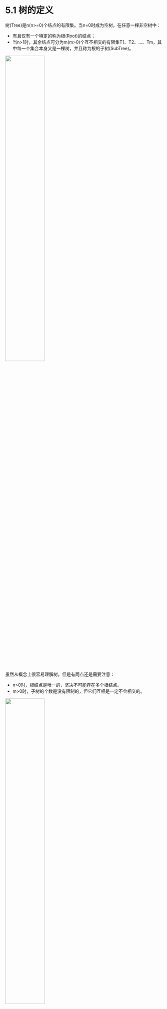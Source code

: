 # 5.1 树的定义

树(Tree)是n(n>=0)个结点的有限集。当n=0时成为空树，在任意一棵非空树中：

* 有且仅有一个特定的称为根(Root)的结点；
* 当n>1时，其余结点可分为m(m>0)个互不相交的有限集T1、T2、...、Tm，其中每一个集合本身又是一棵树，并且称为根的子树(SubTree)。

<img src="images/tree_0.png" width="50%">

虽然从概念上很容易理解树，但是有两点还是需要注意：

* n>0时，根结点是唯一的，坚决不可能存在多个根结点。
* m>0时，子树的个数是没有限制的，但它们互相是一定不会相交的。

<img src="images/tree_1.png" width="50%">

## 5.1.1 结点分类

刚才所有图片中，每一个圈圈我们就称为树的一个结点。结点拥有的子树数称为结点的**度**-(Degree)，树的度取树内各结点的度的最大值。

* 度为0的结点称为叶结点(Leaf)或终端结点；
* 度不为0的结点称为分支结点或非终端结点，除根结点外，分支结点也称为内部结点。

<img src="images/tree_2.png" width="50%">

## 5.1.2 结点间的关系

* 结点的子树的根称为结点的孩子(Child)，相应的，该结点称为孩子的双亲(Parent)，同一双亲的孩子之间互称为兄弟(Sibling)。
* 结点的祖先是从根到该结点所经分支上的所有结点。

## 5.1.3 结点的层次

* 结点的层次(Level)从根开始定一起，根为第一层，根的孩子为第二层。
* 其双亲在同一层的结点互为堂兄弟。
* 树中结点的最大层次称为树的**深度**(Depth)或高度。

<img src="images/tree_3.png" width="50%">

## 5.1.4 有序树和森林

* 如果将树中结点的各子树看成从左至右是有次序的，不能互换的，则称该树为有序树，否则称为无序树。
* 森林（Forest）是m（m>=0）颗互不相交的树的集合。对树中每个结点而言，其子树的集合即为森林。


# 5.2 树的存储结构

## 5.2.1 双亲表示法

双亲表示法，言外之意就是以双亲作为索引的关键词的一种存储方式。

我们假设以一组连续空间存储树的结点，同时在每个结点中，附设一个指示其双亲结点在数组中位置的元素。

也就是说，每个结点除了知道自己是谁之外，还知道它的双亲在哪里。

那么我们可以做如下定义：

```c
// 树的双亲表示法结点结构定义
#define MAX_TREE_SIZE 100

typedef int ElemType;

typedef struct PTNode{
	ElemType data;	// 结点数据
	int parent;		// 双亲位置
}PTNode;

typedef struct{
	PTNode nodes[MAX_TREE_SIZE];
	int r;			// 根的位置
	int n;			// 结点数目
}PTree;
```

<img src="images/parent.png" width="80%">

这样的存储结构，我们可以根据某结点的parent指针找到它的双亲结点，所用的时间复杂度是O(1)，索引到parent的值为-1时，表示找到了树结点的根。

可是，如果我们要知道某结点的孩子是什么？那么不好意思，请遍历整个树结构。

如何改进？我们只需要稍微改变一下结构即可：

<img src="images/parent1.png" width="80%">

那现在我们又比较关心它们兄弟之间的关系呢？

<img src="images/parent2.png" width="80%">

## 5.2.2 孩子表示法

我们这次换个角度来考虑，由于树中每个结点可能有多棵子树，可以考虑用多重链表来实现。

<img src="images/child.png" width="50%">

图中，树的度为3。

**方案1：根据树的度，声明足够空间存放子树指针的结点。**

<img src="images/child1.png" width="80%">

缺点十分明显，就是造成了浪费！

**方案2：针对每个结点增加一个结构存放该结点的度。**

<img src="images/child2.png" width="60%">

然而每个结点的度的值都不一定相同，初始化和维护起来难度大。

**方案3：**

<img src="images/child4.png" width="60%">

## 5.2.3 双亲孩子表示法

只找到孩子找不到双亲貌似还不够完善，那么我们合并上面的双亲、孩子表示法：

<img src="images/child5.png" width="60%">

**双亲孩子表示法代码实现**

```c
#define MAX_TREE_SIZE 	100

typedef char ElemType;

// 孩子结点
typedef struct CTNode{
	int child;				// 孩子结点的下标
	struct CTNode *next;	// 指向下一个孩子结点的指针
} *ChildPtr;

// 表头结构
typedef struct{	
	ElemType data;			// 存放在树中的结点的数据 A-K
	int parent;				// 存放双亲的下标
	ChildPtr firstchild;	// 指向第一个孩子的指针
} CTBox;

// 树结构
typedef struct{
	CTBox nodes[MAX_TREE_SIZE];	// 结点数组
	int r, n;
}
```



# 5.3 二叉树

## 5.3.1 二叉树的定义

二叉树（Binary Tree）是n（n>=0）个结点的有限集合，该集合或者为空集（空二叉树），或者由一个根结点和两棵互不相交的、分别称为根结点的左子树和右子树的二叉树组成。这个定义是**递归**形式的。

由下图可见，二叉树中的结点可以没有左子树和右子树，只要度<3即可。

<img src="images/bin_tree.png" width="30%">

## 5.3.2 二叉树的特点

* 每个结点最多有两棵子树，所以二叉树中不存在度大于2的结点。（注意：不是都需要两棵子树，而是最多可以是两棵，没有子树或者有一棵子树也都是可以的。）
* 左子树和右子树是有顺序的，次序不能颠倒。
* 即使树中某结点只有一棵子树，也要区分它是左子树还是右子树，下面是完全不同的二叉树：

<img src="images/bin_tree1.png" width="30%">

## 5.3.3 特殊二叉树

### 5.3.3.1 斜树

顾名思义，斜树是一定要斜的，但斜也要斜得有范儿，例如：

<img src="images/xieshu.png" width="40%">

### 5.3.3.2 满二叉树

在一棵二叉树中，如果所有分支结点都存在左子树和右子树，并且所有叶子都在同一层上，这样的二叉树称为满二叉树。

<img src="images/manerchashu.png" width="50%">

#### 满二叉树的特点

满二叉树的特点有：

* 叶子只能出现在最下一层。
  * 如上图中去掉CDEF的话就不是满二叉树
* 非叶子结点的度一定是2。
* 在同样深度的二叉树中，满二叉树的结点个数一定最多，同时叶子也是最多。

### 5.3.3.3 完全二叉树

对一棵具有n个结点的二叉树按层序编号，如果编号为i(1<=i<=n)的结点与同样深度的满二叉树中编号为i的结点位置完全相同，则这棵二叉树称为完全二叉树。

<img src="images/wanquan.png" width="50%">

#### 完全二叉树的特点

完全二叉树的特点有：

* 叶子结点只能出现在最下**两层**。
* 最下层的叶子一定集中在左部连续位置。
* 倒数第二层，若有叶子结点，一定都在右部连续位置。
* 如果结点度为1，则该结点只有左孩子。
* 同样结点树的二叉树，完全二叉树的深度最小。

注意：满二叉树一定是完全二叉树，但完全二叉树不一定是满二叉树。

## 5.3.4 二叉树的性质

#### 性质1

在二叉树的第 $i$ 层上至多有 $2^{(i-1)}$个结点$(i>=1)$

#### 性质2

深度为 $k$ 的二叉树至多有 $2^k-1$ 个结点$(k>=1)$

#### 性质3

对任何一棵二叉树T，如果其终端结点数为 $n_0$，度为2的结点数为 $n_2$，则 $n_0=n_2+1$

* 首先我们再假设度为1的结点数为 $n_1$，则二叉树T的结点总数 $n=n_0+n_1+n$
* 其次我们发现连接数总是等于总结点数 $n-1$，并且等于 $n_1+2*n_2$，因为 $n_2$ 是有两个子树的结点，因此必有2条连接数；对应的 $n_1$ 只有一条连接数
* 所以 $n-1=n_1+2*n_2$
* 所以 $n_0+n_1+n_2-1=n_1+n_2+n_2$；
* 最后 $n_0=n_2+1$

#### 性质4

具有n个结点的**完全二叉树**的深度为⌊log₂n⌋+1

* 由满二叉树的定义结合性质2我们知道，深度为 $k$ 的满二叉树的结点数 $n$ 一定是 $2^k-1$
* 那么对于满二叉树我们可以通过 $n=2^k-1$ 倒推得到满二叉树的深度为k=log₂(n+1)
* 由于完全二叉树前边我们已经提到，它的叶子结点只会出现在最下面的两层，我们可以同样如下推导：
  * 那么对于倒数第二层的满二叉树我们同样很容易回推出它的结点数为$n=2^{(k-1)}-1$
  * 所以完全二叉树的结点数的取值范围是：$2^{(k-1)}-1< n <= 2^k-1$
  * 由于 $n$ 是整数，$n <= 2^k-1$ 可以看成 $n < 2^k$
  * 同理 $2^{(k-1)}-1 < n$ 可以看成 $2^{(k-1)} <= n$
  * 所以 $2^{(k-1)} <= n < 2^k$
  * 不等式两边同时取对数，得到 $k-1<=\log_2n<k$
  * 由于 $k$ 是深度，必须取整，所以 $k=⌊\log_2n⌋+1$

#### 性质5

如果对一棵有n个结点的**完全二叉树**（其深度为⌊log₂n⌋+1）的结点按层序编号，对任一结点 i（1<=i<=n）有以下性质：

1. 如果i = 1，则结点 i 是二叉树的根，无双亲；如果i > 1，则其双亲是结点⌊i/2⌋
   * 如i=7，其双亲结点是i=3
2. 如果2i > n，则结点 i 无左孩子（结点 i 为叶子结点）；否则其左孩子是结点2i
3. 如果2i+1 > n，则结点 i 无右孩子；否则其右孩子是结点2i+1

<img src="images/xingzhi5.png" width="50%">

## 5.3.5 二叉树的存储结构

二叉树是一种特殊的树，由于它的特殊性，使得用顺序存储结构或链式存储结构都能够简单实现。

### 5.3.5.1 二叉树的顺序存储结构

二叉树的**顺序存储结构**就是用一维数组存储二叉树中的各个结点，并且结点的存储位置能体现结点之间的逻辑关系。

<img src="images/tree_seq.png" width="70%">

当然对于一般的二叉树，尽管层序编号不能反映逻辑关系，但是也可以按照完全二叉树编号方式修改一下，把不存在的结点用`^`代替即可。

<img src="images/tree_seq2.png" width="70%">

但是考虑到一种极端的情况，回顾一下斜树，如果是一个右斜树，那么会变成这样：

<img src="images/youxieshu.png" width="70%">

明显造成了极大的浪费。

### 5.3.5.2 二叉链表

既然顺序存储方式的适用性不强，那么我们就要考虑**链式存储结构**啦。二叉树的存储按照国际惯例来说一般也是采用链式存储结构的。

二叉树每个结点最多有两个孩子，所以为它设计一个数据域和两个指针域是比较自然的想法，我们称这样的链表叫做**二叉链表**。

<img src="images/bin_link.png" width="70%">

```c
typedef int ElemType;

typedef struct BiTNode{
  ElemType data;
  struct BiTNode *lchild, *rchild;
}BiTNode, *BiTree;
```

<img src="images/bin_link2.png" width="70%">

## 5.3.6 二叉树的遍历

### 5.3.6.1 前序遍历

若二叉树为空，则空操作返回，否则先访问根结点，然后前序遍历左子树，再前序遍历右子树。

<img src="images/qianxu.png" width="70%">

遍历的顺序为：`ABDHIEJCFKG`

### 5.3.6.2 中序遍历

若树为空，则空操作返回，否则从根结点开始（注意并不是先访问根结点），中序遍历根结点的左子树，然后是访问根结点，最后中序遍历右子树。

<img src="images/zhongxu.png" width="70%">

遍历的顺序为：`HDIBEJAFKCG`

### 5.3.6.3 后序遍历

若树为空，则空操作返回，否则从左到右先叶子后结点的方式遍历访问左右子树，最后访问根结点。

<img src="images/houxu.png" width="70%">

遍历的顺序为：`HIDJEBKFGCA`

### 5.3.6.4 层序遍历

若树为空，则空操作返回，否则从树的第一层，也就是根结点开始访问，从上而下逐层遍历，在同一层中，按从左到右的顺序对结点逐个访问。

<img src="images/cengxu.png" width="70%">

遍历的顺序为：`ABCDEFGHIJK`



## 5.3.7 二叉树的建立和遍历算法

题目要求：建立二叉树并输出每个字符所在的层数。如下图要求输出

* A在第一层
* B、C在第二层
* D、E在第三层

<img src="images/bin_tree_build.png" width="60%">

**代码：**[github](https://github.com/ibunny01/DS_Alg/blob/master/code/3.7.1_CreateBinTree.c)

```c
#include <stdio.h>
#include <stdlib.h>

typedef char ElemType;

typedef struct BiTreeNode
{
	ElemType data;
	struct BiTreeNode *lchild, *rchild;
}BiTreeNode, *BiTree;

// 递归创建一棵二叉树，约定用户遵照前序遍历的方式输入数据
void CreateBiTree(BiTree *T){
	ElemType c;
	scanf("%c", &c);

	// 若输入的是空格，表示没有儿子，是空指针
	if(' ' == c)
		*T = NULL;
	else{
		*T = (BiTreeNode *)malloc(sizeof(BiTreeNode));
		(*T)->data = c;
		// 创建左子树
		CreateBiTree(&(*T)->lchild);
		// 创建右子树；
		CreateBiTree(&(*T)->rchild);
	}
}

// 访问二叉树结点的具体操作
void visit(ElemType c, int level){
	printf("%c 位于第 %d 层\n", c, level);
}

// 前序遍历二叉树
void PreOrderTraverse(BiTree T, int level){
	if(T){
		visit(T->data, level);
		PreOrderTraverse(T->lchild, level+1);
		PreOrderTraverse(T->rchild, level+1);
	}
}

int main(){
	int level = 1;
	BiTree T = NULL;
  	// 输入: 
	printf("请按前序遍历的顺序输入结点数据:\n");
	CreateBiTree(&T);
	PreOrderTraverse(T, level);
	return 0;
}
```

**Output:**

```
请按前序遍历的顺序输入结点数据:
AB()D()()CE()()()
A 位于第 1 层
B 位于第 2 层
D 位于第 3 层
C 位于第 2 层
E 位于第 3 层
```



# 5.4 线索二叉树

二叉树还是存在很大的浪费，比如下面共有10个`^`，总共浪费了10*4=40个字节的空间。(32bit的机器)



<img src="images/waste.png" width="70%">

上图经过中序遍历后结果是：==H==D==I==B==E==A==F==C==G==

我们发现高亮的结点都是刚才`^`造成浪费的结点，利用中序遍历刚好它们均处于字符中间，可以很好地利用`^`来存放前驱和后继的指针。

然而对于下图，中序遍历后结果是：FDG==B==A==C==E

<img src="images/xiansuo.png" width="70%">

其中B和C不像FGE，它们只有一个空闲指针，那么机器怎么识别到底是存放指针还是线索？

为此我们将已经定义好的结构进行“扩容”：

<img src="images/xiansuo_biTree.png" width="70%">

* `ltag`为0时指向该结点的左孩子，为1时指向该结点的前驱。
* `rtag`为0时指向该结点的右孩子，为1时指向该结点的后继。


## 5.4.1 线索二叉树代码实现

...



# 5.5 树、森林及二叉树的相互转换

## 5.5.1 普通树转换为二叉树

步骤如下：

1. 加线，在所有兄弟结点之间加一条连线。
2. 去线，对树中每个结点，只保留它与第一孩子结点的连线，删除它与其他孩子结点之间的连线。
3. 层次调整，以树的根结点为轴心，将整棵树顺时针旋转一定的角度，使之结构层次分明。

## 5.5.2 森林转换为二叉树

步骤如下：

1. 把森林中每棵树转换为二叉树。
2. 第一棵二叉树不动，从第二棵二叉树开始，依次把后一棵二叉树的根结点作为前一棵二叉树的根结点的右孩子，用线连接起来。

## 5.5.3 二叉树转换为树、森林

<img src="images/bin2forest.png" width="80%">

<img src="images/bin2forest_2.png" width="80%">

判断一棵二叉树能够转换成一棵树还是森林，标准很简单，那就是只要看这棵二叉树的根结点有没有右孩子，有的话就是森林，没有的话就是一棵树。



# 5.6 Huffman树

数据通信中，用二进制给每个字符进行编码时不得不面对的一个问题是如何使电文总长最短且不产生二义性。根据字符出现频率，利用赫夫曼编码可以构造出一种不等长的二进制，使编码后的电文长度最短，且保证不产生二义性。

## 5.6.1 Huffman树

<img src="images/huffman.png" width="80%">

70%的要经过3次判断，比如85分。

如果我们把判断流程改为以下，效果可能有明显的改善：

<img src="images/huffman2.png" width="80%">

## 5.6.2 Huffman的定义与原理

我们先把这两棵二叉树简化成叶子结点带权的二叉树（注：树结点间的连线相关的数叫做权，Weight）。

<img src="images/huffman3.png" width="80%">

* 结点的路径长度：
  * 从根结点到该结点的路径上的连接数（D结点连接数为3）。
* 树的路径长度：
  * 树中每个叶子结点的路径长度之和（1+2+3+3=9）。
* 结点带权路径长度：
  * 结点的路径长度与结点权值的乘积（C结点：3x70=210）。
* 树的带权路径长度：
  * WPL(WeightedPath Length)是树中所有叶子结点的带权路径长度之和（5x1+15x2+70x3+10x3=275）。

**WPL的值越小，说明构造出来的二叉树性能越优。**

那么现在的问题是，如何构造出最优的赫夫曼树呢？



## 5.6.3 Huffman树构造过程

<img src="images/huff1.png" width="80%">

<img src="images/huff2.png" width="80%">

<img src="images/huff3.png" width="80%">

## 5.6.4 Huffman编码

* 定长编码：像ASCII编码
* 变长编码：单个编码的长度不一致，可以根据整体出现频率来调节
* 前缀码：所谓的前缀码，就是没有任何码字是其他码字的前缀

<img src="images/huffman_string.png" width="90%">

## 5.6.5 Huffman编码代码

**main.cpp**

```cpp
#include <stdio.h>
#include <stdlib.h>
#include "huffman.h"

int main(void)
{
	//We build the tree depending on the string
	htTree *codeTree = buildTree("beep boop beer!");
	//We build the table depending on the Huffman tree
	hlTable *codeTable = buildTable(codeTree);

	//We encode using the Huffman table
	encode(codeTable,"beep boop beer!");
	//We decode using the Huffman tree
	//We can decode string that only use symbols from the initial string
	decode(codeTree,"0011111000111");
	//Output : 0011 1110 1011 0001 0010 1010 1100 1111 1000 1001
	return 0;
}
```



